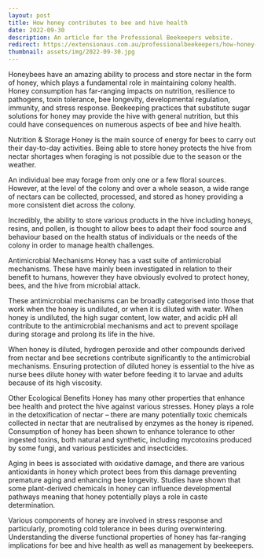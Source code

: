 ```yaml
---
layout: post
title: How honey contributes to bee and hive health
date: 2022-09-30
description: An article for the Professional Beekeepers website. 
redirect: https://extensionaus.com.au/professionalbeekeepers/how-honey-contributes-to-bee-and-hive-health/
thumbnail: assets/img/2022-09-30.jpg
---
```


Honeybees have an amazing ability to process and store nectar in the form of honey, which plays a fundamental role in maintaining colony health. Honey consumption has far-ranging impacts on nutrition, resilience to pathogens, toxin tolerance, bee longevity, developmental regulation, immunity, and stress response. Beekeeping practices that substitute sugar solutions for honey may provide the hive with general nutrition, but this could have consequences on numerous aspects of bee and hive health.

Nutrition & Storage
Honey is the main source of energy for bees to carry out their day-to-day activities. Being able to store honey protects the hive from nectar shortages when foraging is not possible due to the season or the weather.

An individual bee may forage from only one or a few floral sources. However, at the level of the colony and over a whole season, a wide range of nectars can be collected, processed, and stored as honey providing a more consistent diet across the colony.

Incredibly, the ability to store various products in the hive including honeys, resins, and pollen, is thought to allow bees to adapt their food source and behaviour based on the health status of individuals or the needs of the colony in order to manage health challenges.

Antimicrobial Mechanisms
Honey has a vast suite of antimicrobial mechanisms. These have mainly been investigated in relation to their benefit to humans, however they have obviously evolved to protect honey, bees, and the hive from microbial attack.

These antimicrobial mechanisms can be broadly categorised into those that work when the honey is undiluted, or when it is diluted with water. When honey is undiluted, the high sugar content, low water, and acidic pH all contribute to the antimicrobial mechanisms and act to prevent spoilage during storage and prolong its life in the hive.

When honey is diluted, hydrogen peroxide and other compounds derived from nectar and bee secretions contribute significantly to the antimicrobial mechanisms. Ensuring protection of diluted honey is essential to the hive as nurse bees dilute honey with water before feeding it to larvae and adults because of its high viscosity.

Other Ecological Benefits
Honey has many other properties that enhance bee health and protect the hive against various stresses. Honey plays a role in the detoxification of nectar – there are many potentially toxic chemicals collected in nectar that are neutralised by enzymes as the honey is ripened. Consumption of honey has been shown to enhance tolerance to other ingested toxins, both natural and synthetic, including mycotoxins produced by some fungi, and various pesticides and insecticides.

Aging in bees is associated with oxidative damage, and there are various antioxidants in honey which protect bees from this damage preventing premature aging and enhancing bee longevity. Studies have shown that some plant-derived chemicals in honey can influence developmental pathways meaning that honey potentially plays a role in caste determination.

Various components of honey are involved in stress response and particularly, promoting cold tolerance in bees during overwintering. Understanding the diverse functional properties of honey has far-ranging implications for bee and hive health as well as management by beekeepers.

